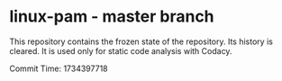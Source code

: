 # linux-pam - master branch

This repository contains the frozen state of the repository.
Its history is cleared. It is used only for static code
analysis with Codacy.

Commit Time: 1734397718
